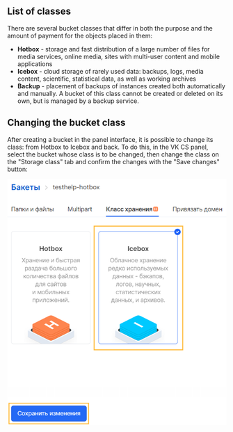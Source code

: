 List of classes
---------------

There are several bucket classes that differ in both the purpose and the amount of payment for the objects placed in them:

*   **Hotbox** - storage and fast distribution of a large number of files for media services, online media, sites with multi-user content and mobile applications
*   **Icebox** - cloud storage of rarely used data: backups, logs, media content, scientific, statistical data, as well as working archives
*   **Backup** - placement of backups of instances created both automatically and manually. A bucket of this class cannot be created or deleted on its own, but is managed by a backup service.

Changing the bucket class
-------------------------

After creating a bucket in the panel interface, it is possible to change its class: from Hotbox to Icebox and back. To do this, in the VK CS panel, select the bucket whose class is to be changed, then change the class on the "Storage class" tab and confirm the changes with the "Save changes" button:

![](./assets/1598052843411-1598052843411.png)